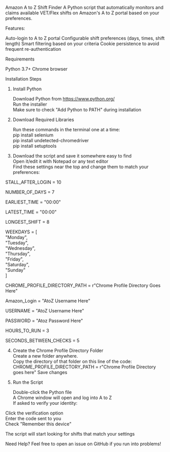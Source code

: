 Amazon A to Z Shift Finder
A Python script that automatically monitors and claims available VET/Flex shifts on Amazon's A to Z portal based on your preferences.  

Features:  

Auto-login to A to Z portal
Configurable shift preferences (days, times, shift length)
Smart filtering based on your criteria
Cookie persistence to avoid frequent re-authentication

Requirements

Python 3.7+
Chrome browser

Installation Steps  
 1. Install Python  

    Download Python from https://www.python.org/  
    Run the installer  
    Make sure to check "Add Python to PATH" during installation  

2. Download Required Libraries

   Run these commands in the terminal one at a time:  
   pip install selenium  
   pip install undetected-chromedriver  
   pip install setuptools  

3. Download the script and save it somewhere easy to find  
   Open it/edit it with Notepad or any text editor  
   Find these settings near the top and change them to match your preferences:  

STALL_AFTER_LOGIN = 10

NUMBER_OF_DAYS = 7   

EARLIEST_TIME = "00:00"   

LATEST_TIME = "00:00"   

LONGEST_SHIFT = 8   

WEEKDAYS = [   
"Monday",   
"Tuesday",   
"Wednesday",   
"Thursday",   
"Friday",   
"Saturday",   
"Sunday"   
]   


CHROME_PROFILE_DIRECTORY_PATH = r"Chrome Profile Directory Goes Here"   

Amazon_Login = "AtoZ Username Here"   

USERNAME = "AtoZ Username Here"   

PASSWORD = "Atoz Password Here"   

HOURS_TO_RUN = 3   

SECONDS_BETWEEN_CHECKS = 5   

4. Create the Chrome Profile Directory Folder  
   Create a new folder anywhere.  
   Copy the directory of that folder on this line of the code: CHROME_PROFILE_DIRECTORY_PATH = r"Chrome Profile Directory goes here"
   Save changes

6. Run the Script  

   Double-click the Python file  
   A Chrome window will open and log into A to Z  
   If asked to verify your identity:  

Click the verification option  
Enter the code sent to you  
Check "Remember this device"  


The script will start looking for shifts that match your settings  


Need Help?
Feel free to open an issue on GitHub if you run into problems!  
